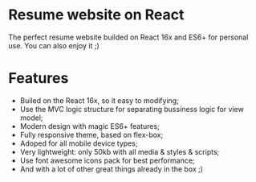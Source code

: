 # Resume website on React
The perfect resume website builded on React 16x and ES6+ for personal use. You can also enjoy it ;)

# Features
- Builed on the React 16x, so it easy to modifying;
- Use the MVC logic structure for separating bussiness logic for view model;
- Modern design with magic ES6+ features;
- Fully responsive theme, based on flex-box;
- Adoped for all mobile device types;
- Very lightweight: only 50kb with all media & styles & scripts;
- Use font awesome icons pack for best performance;
- And with a lot of other great things already in the box ;)
